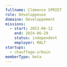 ```yaml
---
fullname: Clémence SPRIET
role: Développeuse
domaine: Développement
missions:
  - start: 2023-06-12
    end: 2024-06-29
    status: independent
    employer: MALT
startups:
  - chauffage-urbain
memberType: beta
---
```


